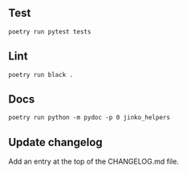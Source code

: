 ## Test
```
poetry run pytest tests
```

## Lint

```
poetry run black .
```

## Docs

```
poetry run python -m pydoc -p 0 jinko_helpers
```

## Update changelog

Add an entry at the top of the CHANGELOG.md file.


